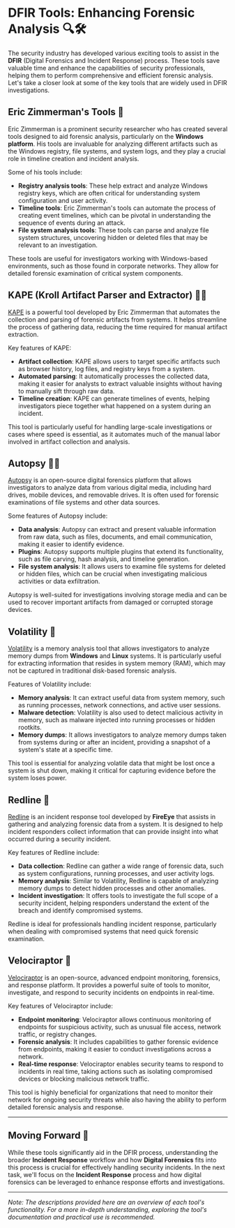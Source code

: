 # DFIR Tools: Enhancing Forensic Analysis 🔍🛠️
The security industry has developed various exciting tools to assist in the **DFIR** (Digital Forensics and Incident Response) process. These tools save valuable time and enhance the capabilities of security professionals, helping them to perform comprehensive and efficient forensic analysis. Let's take a closer look at some of the key tools that are widely used in DFIR investigations.

## Eric Zimmerman's Tools 🔧

Eric Zimmerman is a prominent security researcher who has created several tools designed to aid forensic analysis, particularly on the **Windows platform**. His tools are invaluable for analyzing different artifacts such as the Windows registry, file systems, and system logs, and they play a crucial role in timeline creation and incident analysis. 

Some of his tools include:
- **Registry analysis tools**: These help extract and analyze Windows registry keys, which are often critical for understanding system configuration and user activity.
- **Timeline tools**: Eric Zimmerman's tools can automate the process of creating event timelines, which can be pivotal in understanding the sequence of events during an attack.
- **File system analysis tools**: These tools can parse and analyze file system structures, uncovering hidden or deleted files that may be relevant to an investigation.

These tools are useful for investigators working with Windows-based environments, such as those found in corporate networks. They allow for detailed forensic examination of critical system components.

## KAPE (Kroll Artifact Parser and Extractor) 🧑‍💻

[KAPE](https://www.kroll.com/en/services/cyber-risk/kape) is a powerful tool developed by Eric Zimmerman that automates the collection and parsing of forensic artifacts from systems. It helps streamline the process of gathering data, reducing the time required for manual artifact extraction. 

Key features of KAPE:
- **Artifact collection**: KAPE allows users to target specific artifacts such as browser history, log files, and registry keys from a system. 
- **Automated parsing**: It automatically processes the collected data, making it easier for analysts to extract valuable insights without having to manually sift through raw data.
- **Timeline creation**: KAPE can generate timelines of events, helping investigators piece together what happened on a system during an incident.

This tool is particularly useful for handling large-scale investigations or cases where speed is essential, as it automates much of the manual labor involved in artifact collection and analysis.

## Autopsy 🕵️‍♂️

[Autopsy](https://www.sleuthkit.org/autopsy/) is an open-source digital forensics platform that allows investigators to analyze data from various digital media, including hard drives, mobile devices, and removable drives. It is often used for forensic examinations of file systems and other data sources.

Some features of Autopsy include:
- **Data analysis**: Autopsy can extract and present valuable information from raw data, such as files, documents, and email communication, making it easier to identify evidence.
- **Plugins**: Autopsy supports multiple plugins that extend its functionality, such as file carving, hash analysis, and timeline generation.
- **File system analysis**: It allows users to examine file systems for deleted or hidden files, which can be crucial when investigating malicious activities or data exfiltration.

Autopsy is well-suited for investigations involving storage media and can be used to recover important artifacts from damaged or corrupted storage devices.

## Volatility 🧠

[Volatility](https://www.volatilityfoundation.org/) is a memory analysis tool that allows investigators to analyze memory dumps from **Windows** and **Linux** systems. It is particularly useful for extracting information that resides in system memory (RAM), which may not be captured in traditional disk-based forensic analysis.

Features of Volatility include:
- **Memory analysis**: It can extract useful data from system memory, such as running processes, network connections, and active user sessions.
- **Malware detection**: Volatility is also used to detect malicious activity in memory, such as malware injected into running processes or hidden rootkits.
- **Memory dumps**: It allows investigators to analyze memory dumps taken from systems during or after an incident, providing a snapshot of a system's state at a specific time.

This tool is essential for analyzing volatile data that might be lost once a system is shut down, making it critical for capturing evidence before the system loses power.

## Redline 🔴

[Redline](https://www.fireeye.com/products/redline.html) is an incident response tool developed by **FireEye** that assists in gathering and analyzing forensic data from a system. It is designed to help incident responders collect information that can provide insight into what occurred during a security incident.

Key features of Redline include:
- **Data collection**: Redline can gather a wide range of forensic data, such as system configurations, running processes, and user activity logs.
- **Memory analysis**: Similar to Volatility, Redline is capable of analyzing memory dumps to detect hidden processes and other anomalies.
- **Incident investigation**: It offers tools to investigate the full scope of a security incident, helping responders understand the extent of the breach and identify compromised systems.

Redline is ideal for professionals handling incident response, particularly when dealing with compromised systems that need quick forensic examination.

## Velociraptor 🦖

[Velociraptor](https://github.com/Velocidex/velociraptor) is an open-source, advanced endpoint monitoring, forensics, and response platform. It provides a powerful suite of tools to monitor, investigate, and respond to security incidents on endpoints in real-time.

Key features of Velociraptor include:
- **Endpoint monitoring**: Velociraptor allows continuous monitoring of endpoints for suspicious activity, such as unusual file access, network traffic, or registry changes.
- **Forensic analysis**: It includes capabilities to gather forensic evidence from endpoints, making it easier to conduct investigations across a network.
- **Real-time response**: Velociraptor enables security teams to respond to incidents in real time, taking actions such as isolating compromised devices or blocking malicious network traffic.

This tool is highly beneficial for organizations that need to monitor their network for ongoing security threats while also having the ability to perform detailed forensic analysis and response.

---

## Moving Forward 🔄

While these tools significantly aid in the DFIR process, understanding the broader **Incident Response** workflow and how **Digital Forensics** fits into this process is crucial for effectively handling security incidents. In the next task, we'll focus on the **Incident Response** process and how digital forensics can be leveraged to enhance response efforts and investigations.

---
*Note: The descriptions provided here are an overview of each tool's functionality. For a more in-depth understanding, exploring the tool's documentation and practical use is recommended.*

